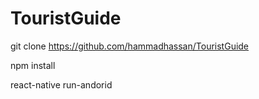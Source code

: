 # TouristGuide

git clone https://github.com/hammadhassan/TouristGuide

npm install

react-native run-andorid
